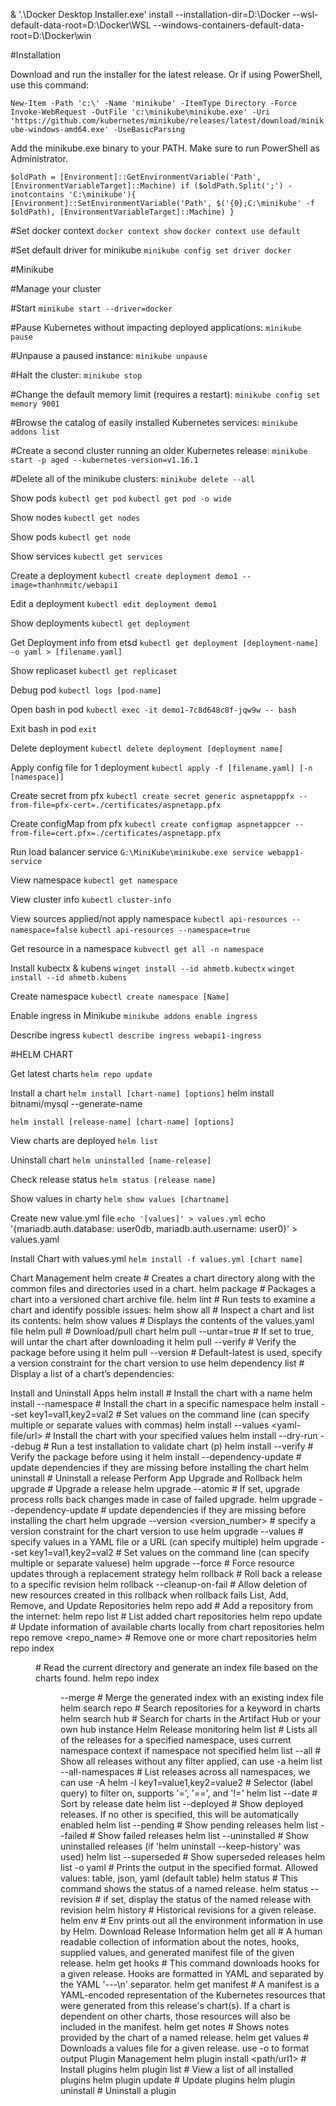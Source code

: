 & '.\Docker Desktop Installer.exe'  install --installation-dir=D:\Docker --wsl-default-data-root=D:\Docker\WSL --windows-containers-default-data-root=D:\\Docker\\win

#Installation

Download and run the installer for the latest release.
Or if using PowerShell, use this command:

`New-Item -Path 'c:\' -Name 'minikube' -ItemType Directory -Force
Invoke-WebRequest -OutFile 'c:\minikube\minikube.exe' -Uri 'https://github.com/kubernetes/minikube/releases/latest/download/minikube-windows-amd64.exe' -UseBasicParsing`


Add the minikube.exe binary to your PATH.
Make sure to run PowerShell as Administrator.

`$oldPath = [Environment]::GetEnvironmentVariable('Path', [EnvironmentVariableTarget]::Machine)
if ($oldPath.Split(';') -inotcontains 'C:\minikube'){
  [Environment]::SetEnvironmentVariable('Path', $('{0};C:\minikube' -f $oldPath), [EnvironmentVariableTarget]::Machine)
}
`

#Set docker context
`docker context show`
`docker context use default`

#Set default driver for minikube
`minikube config set driver docker`




#Minikube

#Manage your cluster

#Start 
`minikube start --driver=docker`

#Pause Kubernetes without impacting deployed applications:
`minikube pause`

#Unpause a paused instance:
`minikube unpause`

#Halt the cluster:
`minikube stop`

#Change the default memory limit (requires a restart):
`minikube config set memory 9001`

#Browse the catalog of easily installed Kubernetes services:
`minikube addons list`

#Create a second cluster running an older Kubernetes release:
`minikube start -p aged --kubernetes-version=v1.16.1`

#Delete all of the minikube clusters:
`minikube delete --all`


Show pods
`kubectl get pod`
`kubectl get pod -o wide`

Show nodes
`kubectl get nodes`

Show pods
`kubectl get node`

Show services
`kubectl get services`

Create a deployment
`kubectl create deployment demo1 --image=thanhnmitc/webapi1`

Edit a deployment
`kubectl edit deployment demo1`

Show deployments
`kubectl get deployment`

Get Deployment info from etsd
`kubectl get deployment [deployment-name] -o yaml > [filename.yaml]`

Show replicaset
`kubectl get replicaset`

Debug pod
`kubectl logs [pod-name]`

Open bash in pod
`kubectl exec -it demo1-7c8d648c8f-jqw9w -- bash`

Exit bash in pod
`exit`

Delete deployment
`kubectl delete deployment [deployment name]`

Apply config file for 1 deployment
`kubectl apply -f [filename.yaml] [-n [namespace]]`

Create secret from pfx
`kubectl create secret generic aspnetapppfx --from-file=pfx-cert=./certificates/aspnetapp.pfx`

Create configMap from pfx
`kubectl create configmap aspnetappcer --from-file=cert.pfx=./certificates/aspnetapp.pfx`

Run load balancer service
`G:\MiniKube\minikube.exe service webapp1-service`

View namespace
`kubectl get namespace`

View cluster info
`kubectl cluster-info`

View sources applied/not apply namespace
`kubectl api-resources --namespace=false`
`kubectl api-resources --namespace=true`

Get resource in a namespace
`kubvectl get all -n namespace`

Install kubectx & kubens
`winget install --id ahmetb.kubectx`
`winget install --id ahmetb.kubens`

Create namespace
`kubectl create namespace [Name]`

Enable ingress in Minikube
`minikube addons enable ingress`

Describe ingress
`kubectl describe ingress webapi1-ingress`

#HELM CHART 

Get latest charts
`helm repo update`

Install a chart
`helm install [chart-name] [options]`
helm install bitnami/mysql --generate-name

`helm install [release-name] [chart-name] [options]`

View charts are deployed
`helm list`

Uninstall chart
`helm uninstalled [name-release]`

Check release status
`helm status [release name]`

Show values in charty
`helm show values [chartname]`

Create new value.yml file
`echo '[values]' > values.yml`
echo '{mariadb.auth.database: user0db, mariadb.auth.username: user0}' > values.yaml

Install Chart  with values.yml
`helm install -f values.yml [chart name]`


Chart Management
helm create <name>                      # Creates a chart directory along with the common files and directories used in a chart.
helm package <chart-path>               # Packages a chart into a versioned chart archive file.
helm lint <chart>                       # Run tests to examine a chart and identify possible issues:
helm show all <chart>                   # Inspect a chart and list its contents:
helm show values <chart>                # Displays the contents of the values.yaml file
helm pull <chart>                       # Download/pull chart 
helm pull <chart> --untar=true          # If set to true, will untar the chart after downloading it
helm pull <chart> --verify              # Verify the package before using it
helm pull <chart> --version <number>    # Default-latest is used, specify a version constraint for the chart version to use
helm dependency list <chart>            # Display a list of a chart’s dependencies:

Install and Uninstall Apps
helm install <name> <chart>                           # Install the chart with a name
helm install <name> <chart> --namespace <namespace>   # Install the chart in a specific namespace
helm install <name> <chart> --set key1=val1,key2=val2 # Set values on the command line (can specify multiple or separate values with commas)
helm install <name> <chart> --values <yaml-file/url>  # Install the chart with your specified values
helm install <name> <chart> --dry-run --debug         # Run a test installation to validate chart (p)
helm install <name> <chart> --verify                  # Verify the package before using it 
helm install <name> <chart> --dependency-update       # update dependencies if they are missing before installing the chart
helm uninstall <name>                                 # Uninstall a release
Perform App Upgrade and Rollback
helm upgrade <release> <chart>                            # Upgrade a release
helm upgrade <release> <chart> --atomic                   # If set, upgrade process rolls back changes made in case of failed upgrade.
helm upgrade <release> <chart> --dependency-update        # update dependencies if they are missing before installing the chart
helm upgrade <release> <chart> --version <version_number> # specify a version constraint for the chart version to use
helm upgrade <release> <chart> --values                   # specify values in a YAML file or a URL (can specify multiple)
helm upgrade <release> <chart> --set key1=val1,key2=val2  # Set values on the command line (can specify multiple or separate valuese)
helm upgrade <release> <chart> --force                    # Force resource updates through a replacement strategy
helm rollback <release> <revision>                        # Roll back a release to a specific revision
helm rollback <release> <revision>  --cleanup-on-fail     # Allow deletion of new resources created in this rollback when rollback fails
List, Add, Remove, and Update Repositories
helm repo add <repo-name> <url>   # Add a repository from the internet:
helm repo list                    # List added chart repositories
helm repo update                  # Update information of available charts locally from chart repositories
helm repo remove <repo_name>      # Remove one or more chart repositories
helm repo index <DIR>             # Read the current directory and generate an index file based on the charts found.
helm repo index <DIR> --merge     # Merge the generated index with an existing index file
helm search repo <keyword>        # Search repositories for a keyword in charts
helm search hub <keyword>         # Search for charts in the Artifact Hub or your own hub instance
Helm Release monitoring
helm list                       # Lists all of the releases for a specified namespace, uses current namespace context if namespace not specified
helm list --all                 # Show all releases without any filter applied, can use -a
helm list --all-namespaces      # List releases across all namespaces, we can use -A
helm -l key1=value1,key2=value2 # Selector (label query) to filter on, supports '=', '==', and '!='
helm list --date                # Sort by release date
helm list --deployed            # Show deployed releases. If no other is specified, this will be automatically enabled
helm list --pending             # Show pending releases
helm list --failed              # Show failed releases
helm list --uninstalled         # Show uninstalled releases (if 'helm uninstall --keep-history' was used)
helm list --superseded          # Show superseded releases
helm list -o yaml               # Prints the output in the specified format. Allowed values: table, json, yaml (default table)
helm status <release>           # This command shows the status of a named release.
helm status <release> --revision <number>   # if set, display the status of the named release with revision
helm history <release>          # Historical revisions for a given release.
helm env                        # Env prints out all the environment information in use by Helm.
Download Release Information
helm get all <release>      # A human readable collection of information about the notes, hooks, supplied values, and generated manifest file of the given release.
helm get hooks <release>    # This command downloads hooks for a given release. Hooks are formatted in YAML and separated by the YAML '---\n' separator.
helm get manifest <release> # A manifest is a YAML-encoded representation of the Kubernetes resources that were generated from this release's chart(s). If a chart is dependent on other charts, those resources will also be included in the manifest.
helm get notes <release>    # Shows notes provided by the chart of a named release.
helm get values <release>   # Downloads a values file for a given release. use -o to format output
Plugin Management
helm plugin install <path/url1>     # Install plugins
helm plugin list                    # View a list of all installed plugins
helm plugin update <plugin>         # Update plugins
helm plugin uninstall <plugin>      # Uninstall a plugin
